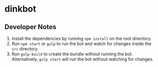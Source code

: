 # dinkbot

## Developer Notes
1. Install the dependencies by running `npm install` on the root directory.
2. Run `npm start` or `gulp` to run the bot and watch for changes inside the `src` directory.
3. Run `gulp build` to create the bundle without running the bot. Alternatively, `gulp start` will run the bot without watching for changes.